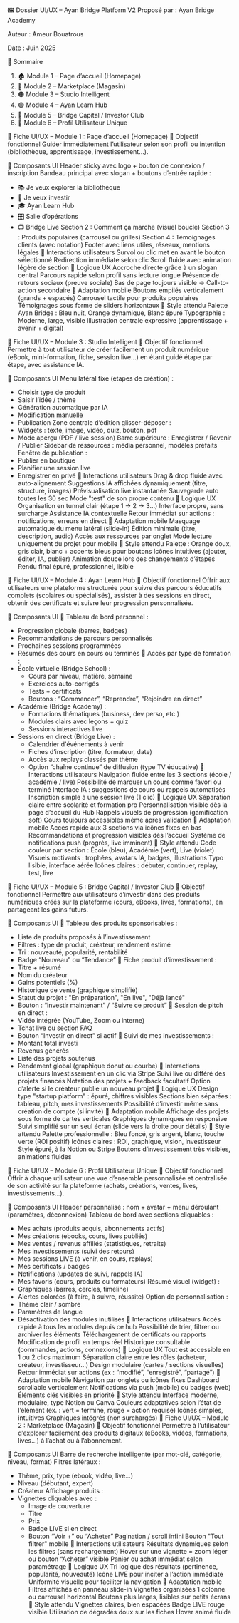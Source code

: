 

🖼️ Dossier UI/UX – Ayan Bridge Platform V2 
Proposé par : Ayan Bridge Academy 

Auteur : Ameur Bouatrous 

Date : Juin 2025 

 

📑 Sommaire 
1. 🏠 Module 1 – Page d’accueil (Homepage) 
2. 🔵 Module 2 – Marketplace (Magasin) 
3. 🟠 Module 3 – Studio Intelligent 
4. 🟢 Module 4 – Ayan Learn Hub 
5. 💼 Module 5 – Bridge Capital / Investor Club 
6. 🧠 Module 6 – Profil Utilisateur Unique 
 

🧩 Fiche UI/UX – Module 1 : Page d’accueil (Homepage) 
🎯 Objectif fonctionnel 
Guider immédiatement l’utilisateur selon son profil ou intention (bibliothèque, apprentissage, investissement…). 

🧩 Composants UI 
Header sticky avec logo + bouton de connexion / inscription 
Bandeau principal avec slogan + boutons d’entrée rapide : 
   - 📚 Je veux explorer la bibliothèque 
   - 🧠 Je veux investir 
   - 🎓 Ayan Learn Hub 
   - 🎛️ Salle d’opérations 
   - 📺 Bridge Live 
Section 2 : Comment ça marche (visuel boucle) 
Section 3 : Produits populaires (carrousel ou grilles) 
Section 4 : Témoignages clients (avec notation) 
Footer avec liens utiles, réseaux, mentions légales 
👤 Interactions utilisateurs 
Survol ou clic met en avant le bouton sélectionné 
Redirection immédiate selon clic 
Scroll fluide avec animation légère de section 
🧠 Logique UX 
Accroche directe grâce à un slogan central 
Parcours rapide selon profil sans lecture longue 
Présence de retours sociaux (preuve sociale) 
Bas de page toujours visible → Call-to-action secondaire 
📱 Adaptation mobile 
Boutons empilés verticalement (grands + espacés) 
Carrousel tactile pour produits populaires 
Témoignages sous forme de sliders horizontaux 
🎨 Style attendu 
Palette Ayan Bridge : Bleu nuit, Orange dynamique, Blanc épuré 
Typographie : Moderne, large, visible 
Illustration centrale expressive (apprentissage + avenir + digital) 
 

 

🧩 Fiche UI/UX – Module 3 : Studio Intelligent 
🎯 Objectif fonctionnel 
Permettre à tout utilisateur de créer facilement un produit numérique (eBook, mini-formation, fiche, session live…) en étant guidé étape par étape, avec assistance IA. 

🧩 Composants UI 
Menu latéral fixe (étapes de création) : 
   - Choisir type de produit 
   - Saisir l’idée / thème 
   - Génération automatique par IA 
   - Modification manuelle 
   - Publication 
Zone centrale d’édition glisser-déposer : 
   - Widgets : texte, image, vidéo, quiz, bouton, pdf 
   - Mode aperçu (PDF / live session) 
Barre supérieure : Enregistrer / Revenir / Publier 
Sidebar de ressources : média personnel, modèles préfaits 
Fenêtre de publication : 
   - Publier en boutique 
   - Planifier une session live 
   - Enregistrer en privé 
👤 Interactions utilisateurs 
Drag & drop fluide avec auto-alignement 
Suggestions IA affichées dynamiquement (titre, structure, images) 
Prévisualisation live instantanée 
Sauvegarde auto toutes les 30 sec 
Mode "test" de son propre contenu 
🧠 Logique UX 
Organisation en tunnel clair (étape 1 → 2 → 3…) 
Interface propre, sans surcharge 
Assistance IA contextuelle 
Retour immédiat sur actions : notifications, erreurs en direct 
📱 Adaptation mobile 
Masquage automatique du menu latéral (slide-in) 
Édition minimale (titre, description, audio) 
Accès aux ressources par onglet 
Mode lecture uniquement du projet pour mobile 
🎨 Style attendu 
Palette : Orange doux, gris clair, blanc + accents bleus pour boutons 
Icônes intuitives (ajouter, éditer, IA, publier) 
Animation douce lors des changements d’étapes 
Rendu final épuré, professionnel, lisible 
 

🧩 Fiche UI/UX – Module 4 : Ayan Learn Hub 
🎯 Objectif fonctionnel 
Offrir aux utilisateurs une plateforme structurée pour suivre des parcours éducatifs complets (scolaires ou spécialisés), assister à des sessions en direct, obtenir des certificats et suivre leur progression personnalisée. 

🧩 Composants UI 
🔹 Tableau de bord personnel : 
   - Progression globale (barres, badges) 
   - Recommandations de parcours personnalisés 
   - Prochaines sessions programmées 
   - Résumés des cours en cours ou terminés 
🔹 Accès par type de formation : 
   - École virtuelle (Bridge School) : 
     - Cours par niveau, matière, semaine 
     - Exercices auto-corrigés 
     - Tests + certificats 
     - Boutons : “Commencer”, “Reprendre”, “Rejoindre en direct” 
   - Académie (Bridge Academy) : 
     - Formations thématiques (business, dev perso, etc.) 
     - Modules clairs avec leçons + quiz 
     - Sessions interactives live 
   - Sessions en direct (Bridge Live) : 
     - Calendrier d'événements à venir 
     - Fiches d’inscription (titre, formateur, date) 
     - Accès aux replays classés par thème 
     - Option “chaîne continue” de diffusion (type TV éducative) 
👤 Interactions utilisateurs 
Navigation fluide entre les 3 sections (école / académie / live) 
Possibilité de marquer un cours comme favori ou terminé 
Interface IA : suggestions de cours ou rappels automatisés 
Inscription simple à une session live (1 clic) 
🧠 Logique UX 
Séparation claire entre scolarité et formation pro 
Personnalisation visible dès la page d’accueil du Hub 
Rappels visuels de progression (gamification soft) 
Cours toujours accessibles même après validation 
📱 Adaptation mobile 
Accès rapide aux 3 sections via icônes fixes en bas 
Recommandations et progression visibles dès l’accueil 
Système de notifications push (progrès, live imminent) 
🎨 Style attendu 
Code couleur par section : École (bleu), Académie (vert), Live (violet) 
Visuels motivants : trophées, avatars IA, badges, illustrations 
Typo lisible, interface aérée 
Icônes claires : débuter, continuer, replay, test, live 
 

🧩 Fiche UI/UX – Module 5 : Bridge Capital / Investor Club 
🎯 Objectif fonctionnel 
Permettre aux utilisateurs d’investir dans des produits numériques créés sur la plateforme (cours, eBooks, lives, formations), en partageant les gains futurs. 

🧩 Composants UI 
🔹 Tableau des produits sponsorisables : 
   - Liste de produits proposés à l’investissement 
   - Filtres : type de produit, créateur, rendement estimé 
   - Tri : nouveauté, popularité, rentabilité 
   - Badge “Nouveau” ou “Tendance” 
🔹 Fiche produit d’investissement : 
   - Titre + résumé 
   - Nom du créateur 
   - Gains potentiels (%) 
   - Historique de vente (graphique simplifié) 
   - Statut du projet : "En préparation", "En live", "Déjà lancé" 
   - Bouton : “Investir maintenant” / “Suivre ce produit” 
🔹 Session de pitch en direct : 
   - Vidéo intégrée (YouTube, Zoom ou interne) 
   - Tchat live ou section FAQ 
   - Bouton “Investir en direct” si actif 
🔹 Suivi de mes investissements : 
   - Montant total investi 
   - Revenus générés 
   - Liste des projets soutenus 
   - Rendement global (graphique donut ou courbe) 
👤 Interactions utilisateurs 
Investissement en un clic via Stripe 
Suivi live ou différé des projets financés 
Notation des projets + feedback facultatif 
Option d’alerte si le créateur publie un nouveau projet 
🧠 Logique UX 
Design type "startup platform" : épuré, chiffres visibles 
Sections bien séparées : tableau, pitch, mes investissements 
Possibilité d’investir même sans création de compte (si invité) 
📱 Adaptation mobile 
Affichage des projets sous forme de cartes verticales 
Graphiques dynamiques en responsive 
Suivi simplifié sur un seul écran (slide vers la droite pour détails) 
🎨 Style attendu 
Palette professionnelle : Bleu foncé, gris argent, blanc, touche verte (ROI positif) 
Icônes claires : ROI, graphique, vision, investisseur 
Style épuré, à la Notion ou Stripe 
Boutons d’investissement très visibles, animations fluides 
 

🧩 Fiche UI/UX – Module 6 : Profil Utilisateur Unique 
🎯 Objectif fonctionnel 
Offrir à chaque utilisateur une vue d’ensemble personnalisée et centralisée de son activité sur la plateforme (achats, créations, ventes, lives, investissements…). 

🧩 Composants UI 
Header personnalisé : nom + avatar + menu déroulant (paramètres, déconnexion) 
Tableau de bord avec sections cliquables : 
   - Mes achats (produits acquis, abonnements actifs) 
   - Mes créations (ebooks, cours, lives publiés) 
   - Mes ventes / revenus affiliés (statistiques, retraits) 
   - Mes investissements (suivi des retours) 
   - Mes sessions LIVE (à venir, en cours, replays) 
   - Mes certificats / badges 
   - Notifications (updates de suivi, rappels IA) 
   - Mes favoris (cours, produits ou formateurs) 
Résumé visuel (widget) : 
   - Graphiques (barres, cercles, timeline) 
   - Alertes colorées (à faire, à suivre, réussite) 
Option de personnalisation : 
   - Thème clair / sombre 
   - Paramètres de langue 
   - Désactivation des modules inutilisés 
👤 Interactions utilisateurs 
Accès rapide à tous les modules depuis ce hub 
Possibilité de trier, filtrer ou archiver les éléments 
Téléchargement de certificats ou rapports 
Modification de profil en temps réel 
Historique consultable (commandes, actions, connexions) 
🧠 Logique UX 
Tout est accessible en 1 ou 2 clics maximum 
Séparation claire entre les rôles (acheteur, créateur, investisseur…) 
Design modulaire (cartes / sections visuelles) 
Retour immédiat sur actions (ex : “modifié”, “enregistré”, “partagé”) 
📱 Adaptation mobile 
Navigation par onglets ou icônes fixes 
Dashboard scrollable verticalement 
Notifications via push (mobile) ou badges (web) 
Éléments clés visibles en priorité 
🎨 Style attendu 
Interface moderne, modulaire, type Notion ou Canva 
Couleurs adaptatives selon l’état de l’élément (ex. : vert = terminé, rouge = action requise) 
Icônes simples, intuitives 
Graphiques intégrés (non surchargés) 
🧩 Fiche UI/UX – Module 2 : Marketplace (Magasin) 
🎯 Objectif fonctionnel 
Permettre à l’utilisateur d’explorer facilement des produits digitaux (eBooks, vidéos, formations, lives…) à l’achat ou à l’abonnement. 

🧩 Composants UI 
Barre de recherche intelligente (par mot-clé, catégorie, niveau, format) 
Filtres latéraux : 
   - Thème, prix, type (ebook, vidéo, live…) 
   - Niveau (débutant, expert) 
   - Créateur 
Affichage produits : 
   - Vignettes cliquables avec : 
     - Image de couverture 
     - Titre 
     - Prix 
     - Badge LIVE si en direct 
     - Bouton “Voir +” ou “Acheter” 
Pagination / scroll infini 
Bouton "Tout filtrer" mobile 
👤 Interactions utilisateurs 
Résultats dynamiques selon les filtres (sans rechargement) 
Hover sur une vignette = zoom léger ou bouton “Acheter” visible 
Panier ou achat immédiat selon paramétrage 
🧠 Logique UX 
Tri logique des résultats (pertinence, popularité, nouveauté) 
Icône LIVE pour inciter à l’action immédiate 
Uniformité visuelle pour faciliter la navigation 
📱 Adaptation mobile 
Filtres affichés en panneau slide-in 
Vignettes organisées 1 colonne ou carrousel horizontal 
Boutons plus larges, lisibles sur petits écrans 
🎨 Style attendu 
Vignettes claires, bien espacées 
Badge LIVE rouge visible 
Utilisation de dégradés doux sur les fiches 
Hover animé fluide 
